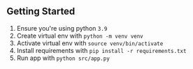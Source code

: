 ## Getting Started
1. Ensure you're using python `3.9`
2. Create virtual env with `python -m venv venv`
3. Activate virtual env with `source venv/bin/activate`
4. Install requirements with `pip install -r requirements.txt`
5. Run app with `python src/app.py`
